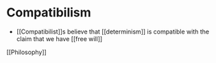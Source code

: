 # Compatibilism

- [[Compatibilist]]s believe that [[determinism]] is compatible with the claim that we have [[free will]]

[[Philosophy]]

